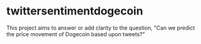 # twittersentimentdogecoin
This project aims to answer or add clarity to the question, "Can we predict the price movement of Dogecoin based upon tweets?"
